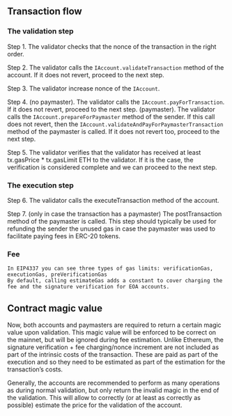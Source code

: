 ## Transaction flow

### The validation step

Step 1. The validator checks that the nonce of the transaction in the right order.

Step 2. The validator calls the `IAccount.validateTransaction` method of the account. If it does not revert, proceed to the next step.

Step 3. The validator increase nonce of the `IAccount`.

Step 4.
    (no paymaster). The validator calls the `IAccount.payForTransaction`. If it does not revert, proceed to the next step.
    (paymaster). The validator calls the `IAccount.prepareForPaymaster` method of the sender. If this call does not revert, then the `IAccount.validateAndPayForPaymasterTransaction` method of the paymaster is called. If it does not revert too, proceed to the next step.

Step 5. The validator verifies that the validator has received at least tx.gasPrice * tx.gasLimit ETH to the validator. If it is the case, the verification is considered complete and we can proceed to the next step.

### The execution step

Step 6. The validator calls the executeTransaction method of the account.

Step 7. (only in case the transaction has a paymaster) The postTransaction method of the paymaster is called. This step should typically be used for refunding the sender the unused gas in case the paymaster was used to facilitate paying fees in ERC-20 tokens.

### Fee
    In EIP4337 you can see three types of gas limits: verificationGas, executionGas, preVerificationGas
    By default, calling estimateGas adds a constant to cover charging the fee and the signature verification for EOA accounts.

## Contract magic value

Now, both accounts and paymasters are required to return a certain magic value upon validation. This magic value will be
enforced to be correct on the mainnet, but will be ignored during fee estimation. Unlike Ethereum, the signature
verification + fee charging/nonce increment are not included as part of the intrinsic costs of the transaction. These
are paid as part of the execution and so they need to be estimated as part of the estimation for the transaction’s
costs.

Generally, the accounts are recommended to perform as many operations as during normal validation, but only return the
invalid magic in the end of the validation. This will allow to correctly (or at least as correctly as possible) estimate
the price for the validation of the account.
